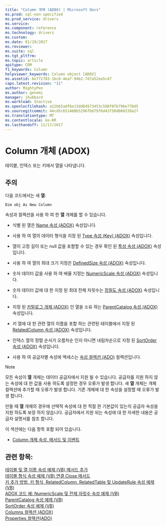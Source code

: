 ```yaml
---
title: "Column 개체 (ADOX) | Microsoft Docs"
ms.prod: sql-non-specified
ms.prod_service: drivers
ms.service: 
ms.component: reference
ms.technology: drivers
ms.custom: 
ms.date: 01/19/2017
ms.reviewer: 
ms.suite: sql
ms.tgt_pltfrm: 
ms.topic: article
apitype: COM
f1_keywords: Column
helpviewer_keywords: Column object [ADOX]
ms.assetid: 6e772783-1bc8-4ea7-94b2-7d7a52ea5c47
caps.latest.revision: "11"
author: MightyPen
ms.author: genemi
manager: jhubbard
ms.workload: Inactive
ms.openlocfilehash: a12b65adf6e13dd04573453c588f07b796e778d5
ms.sourcegitcommit: 44cd5c651488b5296fb679f6d43f50d068339a27
ms.translationtype: MT
ms.contentlocale: ko-KR
ms.lasthandoff: 11/17/2017
---
```

# <a name="column-object-adox"></a>Column 개체 (ADOX)
테이블, 인덱스 또는 키에서 열을 나타냅니다.  
  
## <a name="remarks"></a>주의  
 다음 코드에서는 새 **열**:  
  
 `Dim obj As New Column`  
  
 속성과 컬렉션을 사용 하 여 한 **열** 개체를 할 수 있습니다.  
  
-   식별 된 열은 [Name 속성 (ADOX)](../../../ado/reference/adox-api/name-property-adox.md) 속성입니다.  
  
-   사용 하 여 열의 데이터 형식을 지정 된 [Type 속성 (Key) (ADOX)](../../../ado/reference/adox-api/type-property-key-adox.md) 속성입니다.  
  
-   열이 고정 길이 또는 null 값을 포함할 수 있는 경우 확인 된 [특성 속성 (ADOX)](../../../ado/reference/adox-api/attributes-property-adox.md) 속성입니다.  
  
-   사용 하 여 열의 최대 크기 지정은 [DefinedSize 속성 (ADOX)](../../../ado/reference/adox-api/definedsize-property-adox.md) 속성입니다.  
  
-   숫자 데이터 값을 사용 하 여 배율 지정는 [NumericScale 속성 (ADOX)](../../../ado/reference/adox-api/numericscale-property-adox.md) 속성입니다.  
  
-   숫자 데이터 값에 대 한 지정 된 최대 전체 자릿수는 [정밀도 속성 (ADOX)](../../../ado/reference/adox-api/precision-property-adox.md) 속성입니다.  
  
-   지정 된 [카탈로그 개체 (ADOX)](../../../ado/reference/adox-api/catalog-object-adox.md) 인 열을 소유 하는 [ParentCatalog 속성 (ADOX)](../../../ado/reference/adox-api/parentcatalog-property-adox.md) 속성입니다.  
  
-   키 열에 대 한 관련 열의 이름을 포함 하는 관련된 테이블에서 지정 된 [RelatedColumn 속성 (ADOX)](../../../ado/reference/adox-api/relatedcolumn-property-adox.md) 속성입니다.  
  
-   인덱스 열의 정렬 순서가 오름차순 인지 아니면 내림차순으로 지정 된 [SortOrder 속성 (ADOX)](../../../ado/reference/adox-api/sortorder-property-adox.md) 속성입니다.  
  
-   사용 하 여 공급자별 속성에 액세스는 [속성 컬렉션 (ADO)](../../../ado/reference/ado-api/properties-collection-ado.md) 컬렉션입니다.  
  
> [!NOTE]
>  모든 속성이 **열** 개체는 데이터 공급자에서 지원 될 수 있습니다. 공급자를 지원 하지 않는 속성에 대 한 값을 사용 하도록 설정한 경우 오류가 발생 합니다. 새 **열** 개체는 개체 컬렉션에 추가할 때 오류가 발생 합니다. 기존 개체에 대 한 속성을 설정할 때 오류가 발생 합니다.  
>   
>  만들 때 **열** 개체의 경우에 선택적 속성에 대 한 적절 한 기본값이 있는지 공급자 속성을 지원 하도록 보장 하지 않습니다. 공급자에서 지원 되는 속성에 대 한 자세한 내용은 공급자 설명서를 참조 합니다.  
  
 이 섹션에는 다음 항목 포함 되어 있습니다.  
  
-   [Column 개체 속성, 메서드 및 이벤트](../../../ado/reference/adox-api/column-object-properties-methods-and-events.md)  
  
## <a name="see-also"></a>관련 항목:  
 [테이블 및 열 이름 속성 예제 (VB) 메서드 추가](../../../ado/reference/adox-api/columns-and-tables-append-methods-name-property-example-vb.md)   
 [테이블 형식 속성 예제 (VB) 연결 Close 메서드](../../../ado/reference/adox-api/connection-close-method-table-type-property-example-vb.md)   
 [키 추가 방법, 키 형식, RelatedColumn, RelatedTable 및 UpdateRule 속성 예제 (VB)](../../../ado/reference/adox-api/keys-append-method-key-type-relatedcolumn-relatedtable-example-vb.md)   
 [ADOX 코드 예: NumericScale 및 전체 자릿수 속성 예제 (VB)](../../../ado/reference/adox-api/adox-code-example-numericscale-and-precision-properties-example-vb.md)   
 [ParentCatalog 속성 예제 (VB)](../../../ado/reference/adox-api/parentcatalog-property-example-vb.md)   
 [SortOrder 속성 예제 (VB)](../../../ado/reference/adox-api/sortorder-property-example-vb.md)   
 [Columns 컬렉션 (ADOX)](../../../ado/reference/adox-api/columns-collection-adox.md)   
 [Properties 컬렉션(ADO)](../../../ado/reference/ado-api/properties-collection-ado.md)
